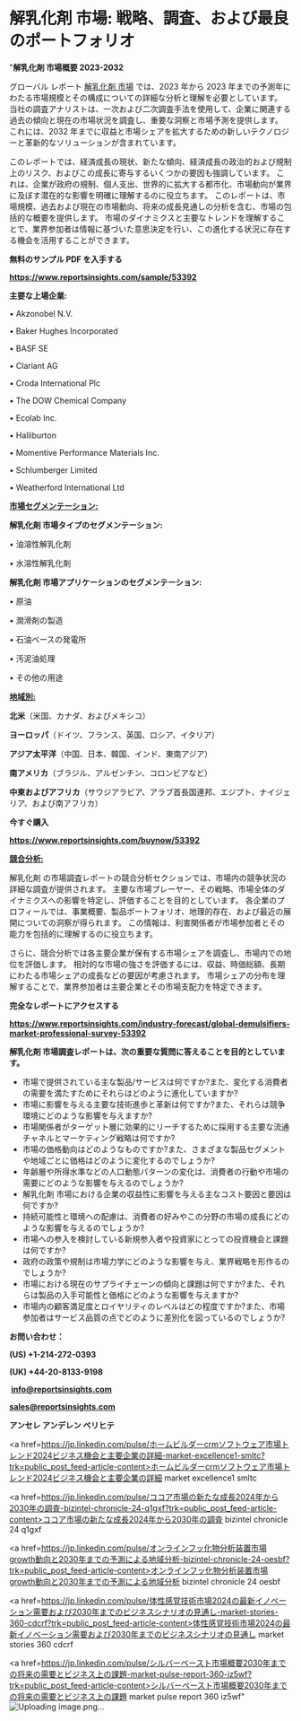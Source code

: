 # 解乳化剤 市場: 戦略、調査、および最良のポートフォリオ

"<strong>解乳化剤 市場概要 2023-2032</strong>

グローバル レポート <a href=https://www.reportsinsights.com/sample/53392>解乳化剤 市場</a> では、2023 年から 2023 年までの予測年にわたる市場規模とその構成についての詳細な分析と理解を必要としています。 当社の調査アナリストは、一次および二次調査手法を使用して、企業に関連する過去の傾向と現在の市場状況を調査し、重要な洞察と市場予測を提供します。 これには、2032 年までに収益と市場シェアを拡大​​するための新しいテクノロジーと革新的なソリューションが含まれています。

このレポートでは、経済成長の現状、新たな傾向、経済成長の政治的および規制上のリスク、およびこの成長に寄与するいくつかの要因も強調しています。 これは、企業が政府の規制、個人支出、世界的に拡大する都市化、市場動向が業界に及ぼす潜在的な影響を明確に理解するのに役立ちます。 このレポートは、市場規模、過去および現在の市場動向、将来の成長見通しの分析を含む、市場の包括的な概要を提供します。 市場のダイナミクスと主要なトレンドを理解することで、業界参加者は情報に基づいた意思決定を行い、この進化する状況に存在する機会を活用することができます。

<strong><b>無料のサンプル PDF を入手する</b></strong>

<a href=https://www.reportsinsights.com/sample/53392><strong><u>https://www.reportsinsights.com/sample/53392</u></strong></a>

<strong>主要な上場企業:</strong>

• Akzonobel N.V.

• Baker Hughes Incorporated

• BASF SE

• Clariant AG

• Croda International Plc

• The DOW Chemical Company

• Ecolab Inc.

• Halliburton

• Momentive Performance Materials  Inc.

• Schlumberger Limited

• Weatherford International Ltd

<strong><u>市場セグメンテーション</u></strong><strong><u>:</u></strong>

<strong>解乳化剤 市場タイプのセグメンテーション:</strong>

• 油溶性解乳化剤

• 水溶性解乳化剤

<strong>解乳化剤 市場アプリケーションのセグメンテーション:</strong>

• 原油

• 潤滑剤の製造

• 石油ベースの発電所

• 汚泥油処理

• その他の用途

<strong><u>地域別</u></strong><strong><u>:</u></strong>

<strong>北米</strong>（米国、カナダ、およびメキシコ）

<strong>ヨーロッパ</strong>（ドイツ、フランス、英国、ロシア、イタリア）

<strong>アジア太平洋</strong>（中国、日本、韓国、インド、東南アジア）

<strong>南アメリカ</strong>（ブラジル、アルゼンチン、コロンビアなど）

<strong>中東およびアフリカ</strong>（サウジアラビア、アラブ首長国連邦、エジプト、ナイジェリア、および南アフリカ）

<strong>今すぐ購入</strong>

<a href=https://www.reportsinsights.com/buynow/53392><strong><u>https://www.reportsinsights.com/buynow/53392</u></strong></a>

<strong><u>競合分析:</u></strong>

解乳化剤 の市場調査レポートの競合分析セクションでは、市場内の競争状況の詳細な調査が提供されます。 主要な市場プレーヤー、その戦略、市場全体のダイナミクスへの影響を特定し、評価することを目的としています。 各企業のプロフィールでは、事業概要、製品ポートフォリオ、地理的存在、および最近の展開についての洞察が得られます。 この情報は、利害関係者が市場参加者とその能力を包括的に理解するのに役立ちます。

さらに、競合分析では各主要企業が保有する市場シェアを調査し、市場内での地位を評価します。 相対的な市場の強さを評価するには、収益、時価総額、長期にわたる市場シェアの成長などの要因が考慮されます。 市場シェアの分布を理解することで、業界参加者は主要企業とその市場支配力を特定できます。

<strong>完全なレポートにアクセスする</strong>

<a href=https://www.reportsinsights.com/industry-forecast/global-demulsifiers-market-professional-survey-53392><strong><u><b>https://www.reportsinsights.com/industry-forecast/global-demulsifiers-market-professional-survey-53392</b></u></strong></a>

<strong><b>解乳化剤 市場調査レポートは、次の重要な質問に答えることを目的としています。</b></strong>
<ul>
  <li>市場で提供されている主な製品/サービスは何ですか?また、変化する消費者の需要を満たすためにそれらはどのように進化していますか?</li>
  <li>市場に影響を与える主要な技術進歩と革新は何ですか?また、それらは競争環境にどのような影響を与えますか?</li>
  <li>市場関係者がターゲット層に効果的にリーチするために採用する主要な流通チャネルとマーケティング戦略は何ですか?</li>
  <li>市場の価格動向はどのようなものですか?また、さまざまな製品セグメントや地域ごとに価格はどのように変化するのでしょうか?</li>
  <li>年齢層や所得水準などの人口動態パターンの変化は、消費者の行動や市場の需要にどのような影響を与えるのでしょうか?</li>
  <li>解乳化剤 市場における企業の収益性に影響を与える主なコスト要因と要因は何ですか?</li>
  <li>持続可能性と環境への配慮は、消費者の好みやこの分野の市場の成長にどのような影響を与えるのでしょうか?</li>
  <li>市場への参入を検討している新規参入者や投資家にとっての投資機会と課題は何ですか?</li>
  <li>政府の政策や規制は市場力学にどのような影響を与え、業界戦略を形作るのでしょうか?</li>
  <li>市場における現在のサプライチェーンの傾向と課題は何ですか?また、それらは製品の入手可能性と価格にどのような影響を与えますか?</li>
  <li>市場内の顧客満足度とロイヤリティのレベルはどの程度ですか?また、市場参加者はサービス品質の点でどのように差別化を図っているのでしょうか?</li>
</ul>
<strong>お問い合わせ：</strong>

<strong>(US) +1-214-272-0393</strong>

<strong>(UK) +44-20-8133-9198</strong>

<strong> </strong><a href=info@reportsinsights.com><strong><u>info@reportsinsights.com</u></strong></a>

<a href=sales@reportsinsights.com><strong><u>sales@reportsinsights.com</u></strong></a>

<strong>アンセレ アンデレン ベリヒテ</strong>

<a href=https://jp.linkedin.com/pulse/ホームビルダーcrmソフトウェア市場トレンド2024ビジネス機会と主要企業の詳細-market-excellence1-smltc?trk=public_post_feed-article-content>ホームビルダーcrmソフトウェア市場トレンド2024ビジネス機会と主要企業の詳細 market excellence1 smltc</a>

<a href=https://jp.linkedin.com/pulse/ココア市場の新たな成長2024年から2030年の調査-bizintel-chronicle-24-q1gxf?trk=public_post_feed-article-content>ココア市場の新たな成長2024年から2030年の調査 bizintel chronicle 24 q1gxf</a>

<a href=https://jp.linkedin.com/pulse/オンラインフッ化物分析装置市場growth動向と2030年までの予測による地域分析-bizintel-chronicle-24-oesbf?trk=public_post_feed-article-content>オンラインフッ化物分析装置市場growth動向と2030年までの予測による地域分析 bizintel chronicle 24 oesbf</a>

<a href=https://jp.linkedin.com/pulse/体性感覚技術市場2024の最新イノベーション需要および2030年までのビジネスシナリオの見通し-market-stories-360-cdcrf?trk=public_post_feed-article-content>体性感覚技術市場2024の最新イノベーション需要および2030年までのビジネスシナリオの見通し market stories 360 cdcrf</a>

<a href=https://jp.linkedin.com/pulse/シルバーペースト市場概要2030年までの将来の需要とビジネス上の課題-market-pulse-report-360-iz5wf?trk=public_post_feed-article-content>シルバーペースト市場概要2030年までの将来の需要とビジネス上の課題 market pulse report 360 iz5wf</a>"
![Uploading image.png…]()
